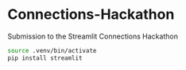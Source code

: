 # Connections-Hackathon
Submission to the Streamlit Connections Hackathon

```bash
source .venv/bin/activate
pip install streamlit
```
